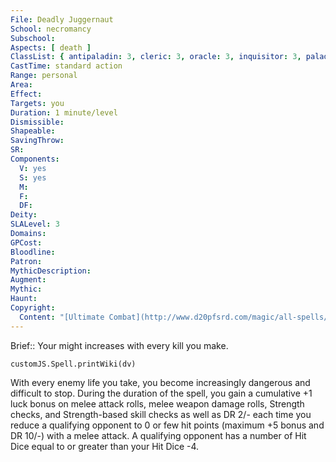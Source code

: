 ```yaml
---
File: Deadly Juggernaut
School: necromancy
Subschool: 
Aspects: [ death ]
ClassList: { antipaladin: 3, cleric: 3, oracle: 3, inquisitor: 3, paladin: 3 }
CastTime: standard action
Range: personal
Area: 
Effect: 
Targets: you
Duration: 1 minute/level
Dismissible: 
Shapeable: 
SavingThrow: 
SR: 
Components:
  V: yes
  S: yes
  M: 
  F: 
  DF: 
Deity: 
SLALevel: 3
Domains: 
GPCost: 
Bloodline: 
Patron: 
MythicDescription: 
Augment: 
Mythic: 
Haunt: 
Copyright:
  Content: "[Ultimate Combat](http://www.d20pfsrd.com/magic/all-spells/d/deadly-juggernaut)"
---
```

Brief:: Your might increases with every kill you make.

```dataviewjs
customJS.Spell.printWiki(dv)
```

With every enemy life you take, you become increasingly dangerous and difficult to stop. During the duration of the spell, you gain a cumulative +1 luck bonus on melee attack rolls, melee weapon damage rolls, Strength checks, and Strength-based skill checks as well as DR 2/- each time you reduce a qualifying opponent to 0 or few hit points (maximum +5 bonus and DR 10/-) with a melee attack. A qualifying opponent has a number of Hit Dice equal to or greater than your Hit Dice -4.
